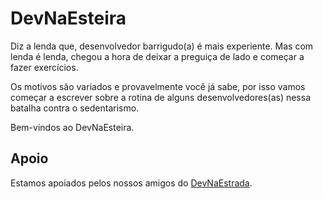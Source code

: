 
# DevNaEsteira

Diz a lenda que, desenvolvedor barrigudo(a) é mais experiente. Mas com lenda é lenda, chegou a hora de deixar a preguiça de lado e começar a fazer exercícios.

Os motivos são variados e provavelmente você já sabe, por isso vamos começar a escrever sobre a rotina de alguns desenvolvedores(as) nessa batalha contra o sedentarismo.

Bem-vindos ao DevNaEsteira.

## Apoio

Estamos apoiados pelos nossos amigos do [DevNaEstrada](devnaestrada.com.br).
